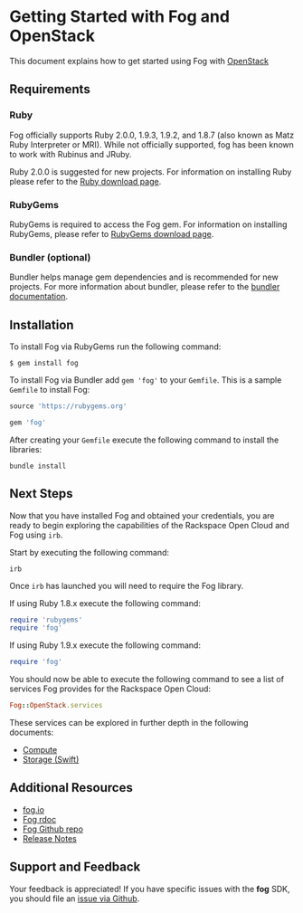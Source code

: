 # Getting Started with Fog and OpenStack

This document explains how to get started using Fog with [OpenStack](http://openstack.org)

## Requirements

### Ruby

Fog officially supports Ruby 2.0.0, 1.9.3, 1.9.2, and 1.8.7 (also known as Matz Ruby Interpreter or MRI). While not officially supported, fog has been known to work with Rubinus and JRuby.

Ruby 2.0.0 is suggested for new projects. For information on installing Ruby please refer to the [Ruby download page](http://www.ruby-lang.org/en/downloads/).

### RubyGems

RubyGems is required to access the Fog gem. For information on installing RubyGems, please refer to [RubyGems download page](http://rubygems.org/pages/download).

### Bundler (optional)

Bundler helps manage gem dependencies and is recommended for new projects. For more information about bundler, please refer to the [bundler documentation](http://gembundler.com/).

## Installation

To install Fog via RubyGems run the following command:

    $ gem install fog

To install Fog via Bundler add `gem 'fog'` to your `Gemfile`. This is a sample `Gemfile` to install Fog:

```ruby
source 'https://rubygems.org'

gem 'fog'
```

After creating your `Gemfile` execute the following command to install the libraries:

	bundle install	

## Next Steps

Now that you have installed Fog and obtained your credentials, you are ready to begin exploring the capabilities of the Rackspace Open Cloud and Fog using `irb`.

Start by executing the following command:

	irb
	
Once `irb` has launched you will need to require the Fog library.

If using Ruby 1.8.x execute the following command:

```ruby
require 'rubygems'
require 'fog'
```

If using Ruby 1.9.x execute the following command:

```ruby
require 'fog'
```

You should now be able to execute the following command to see a list of services Fog provides for the Rackspace Open Cloud:

```ruby
Fog::OpenStack.services
```

These services can be explored in further depth in the following documents:

* [Compute](compute.md)
* [Storage (Swift)](storage.md)

## Additional Resources
* [fog.io](http://fog.io)
* [Fog rdoc](http://rubydoc.info/gems/fog)
* [Fog Github repo](https://github.com/fog/fog)
* [Release Notes](https://github.com/fog/fog/blob/master/changelog.txt)


## Support and Feedback
Your feedback is appreciated! If you have specific issues with the **fog** SDK, you should file an [issue via Github](https://github.com/fog/fog/issues).
